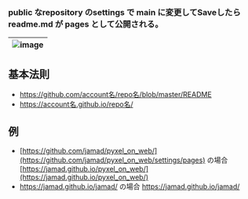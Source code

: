 

### public なrepository のsettings で main に変更してSaveしたら readme.md が pages として公開される。

|![image](https://github.com/jamad/jamad.github.io/assets/949913/647dd0b1-859a-4f6f-87fe-cb8c597029ef)|
|-|

## 基本法則
* https://github.com/account名/repo名/blob/master/README
* https://account名.github.io/repo名/

## 例

* [https://github.com/jamad/pyxel_on_web/](https://github.com/jamad/pyxel_on_web/settings/pages) の場合 [https://jamad.github.io/pyxel_on_web/](https://jamad.github.io/pyxel_on_web/)
* https://jamad.github.io/jamad/ の場合 https://jamad.github.io/jamad/

